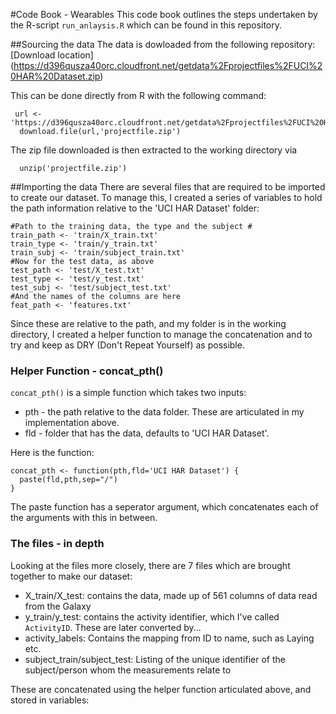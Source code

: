 #Code Book - Wearables
This code book outlines the steps undertaken by the R-script `run_anlaysis.R` which can be found in this repository.

##Sourcing the data
The data is dowloaded from the following repository:
[Download location] (https://d396qusza40orc.cloudfront.net/getdata%2Fprojectfiles%2FUCI%20HAR%20Dataset.zip)

This can be done directly from R with the following command:
```
 url <- 'https://d396qusza40orc.cloudfront.net/getdata%2Fprojectfiles%2FUCI%20HAR%20Dataset.zip'
  download.file(url,'projectfile.zip')
```
The zip file downloaded is then extracted to the working directory via
```
  unzip('projectfile.zip')
```

##Importing the data
There are several files that are required to be imported to create our dataset. To manage this, I created a series of variables to hold the path information relative to the 'UCI HAR Dataset' folder:

```
#Path to the training data, the type and the subject #
train_path <- 'train/X_train.txt'
train_type <- 'train/y_train.txt'
train_subj <- 'train/subject_train.txt'
#Now for the test data, as above
test_path <- 'test/X_test.txt'
test_type <- 'test/y_test.txt'
test_subj <- 'test/subject_test.txt'
#And the names of the columns are here
feat_path <- 'features.txt'
```
Since these are relative to the path, and my folder is in the working directory, I created a helper function to manage the concatenation and to try and keep as DRY (Don't Repeat Yourself) as possible.

### Helper Function - concat_pth()
`concat_pth()` is a simple function which takes two inputs:
* pth - the path relative to the data folder. These are articulated in my implementation above.
* fld - folder that has the data, defaults to 'UCI HAR Dataset'.

Here is the function:
```
concat_pth <- function(pth,fld='UCI HAR Dataset') {
  paste(fld,pth,sep="/")
}
```
The paste function has a seperator argument, which concatenates each of the arguments with this in between.

### The files - in depth
Looking at the files more closely, there are 7 files which are brought together to make our dataset:

* X\_train/X\_test: contains the data, made up of 561 columns of data read from the Galaxy
* y\_train/y\_test: contains the activity identifier, which I've called `ActivityID`. These are later converted by...
* activity_labels: Contains the mapping from ID to name, such as Laying etc.
* subject\_train/subject\_test: Listing of the unique identifier of the subject/person whom the measurements relate to

These are concatenated using the helper function articulated above, and stored in variables:
```

```